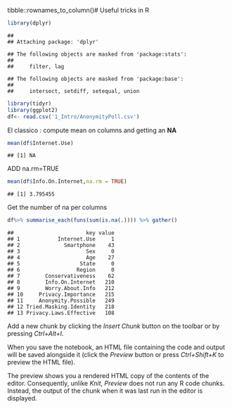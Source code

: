 tibble::rownames_to_column()# Useful tricks in R

```r
library(dplyr)
```

```
## 
## Attaching package: 'dplyr'
```

```
## The following objects are masked from 'package:stats':
## 
##     filter, lag
```

```
## The following objects are masked from 'package:base':
## 
##     intersect, setdiff, setequal, union
```

```r
library(tidyr)
library(ggplot2)
df<- read.csv('1_Intro/AnonymityPoll.csv')
```

El classico : compute mean on columns and getting an **NA**


```r
mean(df$Internet.Use)
```

```
## [1] NA
```
ADD na.rm=TRUE

```r
mean(df$Info.On.Internet,na.rm = TRUE)
```

```
## [1] 3.795455
```


Get the number of na per columns

```r
df%>% summarise_each(funs(sum(is.na(.)))) %>% gather()
```

```
##                       key value
## 1            Internet.Use     1
## 2              Smartphone    43
## 3                     Sex     0
## 4                     Age    27
## 5                   State     0
## 6                  Region     0
## 7        Conservativeness    62
## 8        Info.On.Internet   210
## 9        Worry.About.Info   212
## 10     Privacy.Importance   215
## 11     Anonymity.Possible   249
## 12 Tried.Masking.Identity   218
## 13 Privacy.Laws.Effective   108
```

Add a new chunk by clicking the *Insert Chunk* button on the toolbar or by pressing *Ctrl+Alt+I*.

When you save the notebook, an HTML file containing the code and output will be saved alongside it (click the *Preview* button or press *Ctrl+Shift+K* to preview the HTML file).

The preview shows you a rendered HTML copy of the contents of the editor. Consequently, unlike *Knit*, *Preview* does not run any R code chunks. Instead, the output of the chunk when it was last run in the editor is displayed.
